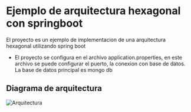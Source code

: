 # Ejemplo de arquitectura hexagonal con springboot

El proyecto es un ejemplo de implementacion de una arquitectura hexagonal utilizando spring boot

* El proyecto se configura en el archivo application.properties, en este archivo se puede configurar el puerto, la conexion con base de datos. La base de datos principal es mongo db


## Diagrama de arquitectura

![Arquitectura](https://github.com/rquiroga83/hexagonal_springboot/blob/master/docu/arquitectura.png)
